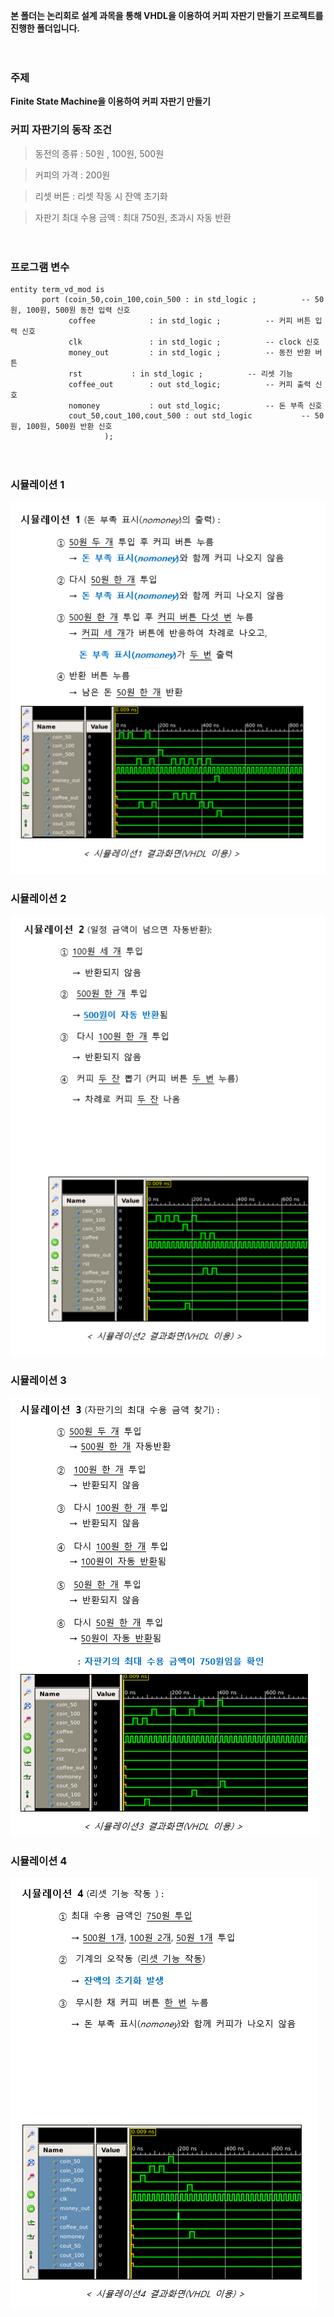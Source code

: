 **본 폴더는 논리회로 설계 과목을 통해 VHDL을 이용하여 커피 자판기 만들기 프로젝트를 진행한 폴더입니다.**  
  
  
  
  　
  　
   　
    　

### 주제

  **Finite State Machine을 이용하여 커피 자판기 만들기**
  　
   　
    　
     　
      
  


### 커피 자판기의 동작 조건
 > 동전의 종류 : 50원 , 100원, 500원  
 
 > 커피의 가격 : 200원  
 
 > 리셋 버튼 : 리셋 작동 시 잔액 초기화  
 
 > 자판기 최대 수용 금액 : 최대 750원, 초과시 자동 반환  
 
 
   　
    　
     　
      
 
### 프로그램 변수  

   ```
   entity term_vd_mod is
          port (coin_50,coin_100,coin_500 : in std_logic ;          -- 50원, 100원, 500원 동전 입력 신호    
                coffee			  : in std_logic ;          -- 커피 버튼 입력 신호    
                clk 			  : in std_logic ;          -- clock 신호  
                money_out		  : in std_logic ;          -- 동전 반환 버튼    
                rst			  : in std_logic ;          -- 리셋 기능   
                coffee_out		  : out std_logic;          -- 커피 출력 신호    
                nomoney			  : out std_logic;          -- 돈 부족 신호  
                cout_50,cout_100,cout_500 : out std_logic           -- 50원, 100원, 500원 반환 신호     				  			  
				        );
   ```
   
   
   　
    　
     　
      

### 시뮬레이션 1

![simul1](images/simul1.PNG)


### 시뮬레이션 2

![simul2](images/simul2.PNG)  


### 시뮬레이션 3

![simul3](images/simul3.PNG)  
  
  
### 시뮬레이션 4  

![simul4](images/simul4.PNG)





 
 
